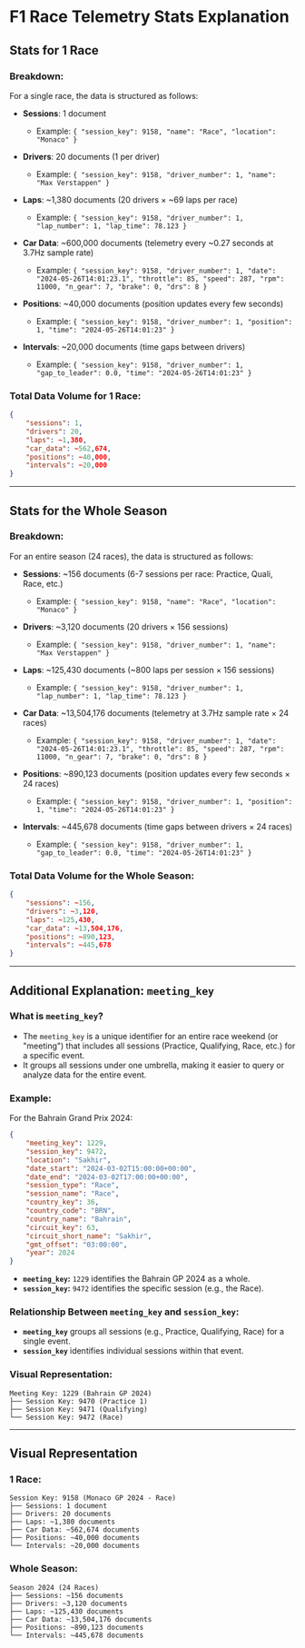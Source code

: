 # F1 Race Telemetry Stats Explanation

## Stats for 1 Race

### Breakdown:
For a single race, the data is structured as follows:

- **Sessions**: 1 document
  - Example: `{ "session_key": 9158, "name": "Race", "location": "Monaco" }`

- **Drivers**: 20 documents (1 per driver)
  - Example: `{ "session_key": 9158, "driver_number": 1, "name": "Max Verstappen" }`

- **Laps**: ~1,380 documents (20 drivers × ~69 laps per race)
  - Example: `{ "session_key": 9158, "driver_number": 1, "lap_number": 1, "lap_time": 78.123 }`

- **Car Data**: ~600,000 documents (telemetry every ~0.27 seconds at 3.7Hz sample rate)
  - Example: `{ "session_key": 9158, "driver_number": 1, "date": "2024-05-26T14:01:23.1", "throttle": 85, "speed": 287, "rpm": 11000, "n_gear": 7, "brake": 0, "drs": 8 }`

- **Positions**: ~40,000 documents (position updates every few seconds)
  - Example: `{ "session_key": 9158, "driver_number": 1, "position": 1, "time": "2024-05-26T14:01:23" }`

- **Intervals**: ~20,000 documents (time gaps between drivers)
  - Example: `{ "session_key": 9158, "driver_number": 1, "gap_to_leader": 0.0, "time": "2024-05-26T14:01:23" }`

### Total Data Volume for 1 Race:
```json
{
    "sessions": 1,
    "drivers": 20,
    "laps": ~1,380,
    "car_data": ~562,674,
    "positions": ~40,000,
    "intervals": ~20,000
}
```

---

## Stats for the Whole Season

### Breakdown:
For an entire season (24 races), the data is structured as follows:

- **Sessions**: ~156 documents (6-7 sessions per race: Practice, Quali, Race, etc.)
  - Example: `{ "session_key": 9158, "name": "Race", "location": "Monaco" }`

- **Drivers**: ~3,120 documents (20 drivers × 156 sessions)
  - Example: `{ "session_key": 9158, "driver_number": 1, "name": "Max Verstappen" }`

- **Laps**: ~125,430 documents (~800 laps per session × 156 sessions)
  - Example: `{ "session_key": 9158, "driver_number": 1, "lap_number": 1, "lap_time": 78.123 }`

- **Car Data**: ~13,504,176 documents (telemetry at 3.7Hz sample rate × 24 races)
  - Example: `{ "session_key": 9158, "driver_number": 1, "date": "2024-05-26T14:01:23.1", "throttle": 85, "speed": 287, "rpm": 11000, "n_gear": 7, "brake": 0, "drs": 8 }`

- **Positions**: ~890,123 documents (position updates every few seconds × 24 races)
  - Example: `{ "session_key": 9158, "driver_number": 1, "position": 1, "time": "2024-05-26T14:01:23" }`

- **Intervals**: ~445,678 documents (time gaps between drivers × 24 races)
  - Example: `{ "session_key": 9158, "driver_number": 1, "gap_to_leader": 0.0, "time": "2024-05-26T14:01:23" }`

### Total Data Volume for the Whole Season:
```json
{
    "sessions": ~156,
    "drivers": ~3,120,
    "laps": ~125,430,
    "car_data": ~13,504,176,
    "positions": ~890,123,
    "intervals": ~445,678
}
```

---

## Additional Explanation: `meeting_key`

### What is `meeting_key`?
- The `meeting_key` is a unique identifier for an entire race weekend (or "meeting") that includes all sessions (Practice, Qualifying, Race, etc.) for a specific event.
- It groups all sessions under one umbrella, making it easier to query or analyze data for the entire event.

### Example:
For the Bahrain Grand Prix 2024:
```json
{
    "meeting_key": 1229,
    "session_key": 9472,
    "location": "Sakhir",
    "date_start": "2024-03-02T15:00:00+00:00",
    "date_end": "2024-03-02T17:00:00+00:00",
    "session_type": "Race",
    "session_name": "Race",
    "country_key": 36,
    "country_code": "BRN",
    "country_name": "Bahrain",
    "circuit_key": 63,
    "circuit_short_name": "Sakhir",
    "gmt_offset": "03:00:00",
    "year": 2024
}
```
- **`meeting_key`:** `1229` identifies the Bahrain GP 2024 as a whole.
- **`session_key`:** `9472` identifies the specific session (e.g., the Race).

### Relationship Between `meeting_key` and `session_key`:
- **`meeting_key`** groups all sessions (e.g., Practice, Qualifying, Race) for a single event.
- **`session_key`** identifies individual sessions within that event.

### Visual Representation:
```
Meeting Key: 1229 (Bahrain GP 2024)
├── Session Key: 9470 (Practice 1)
├── Session Key: 9471 (Qualifying)
└── Session Key: 9472 (Race)
```

---

## Visual Representation

### 1 Race:
```
Session Key: 9158 (Monaco GP 2024 - Race)
├── Sessions: 1 document
├── Drivers: 20 documents
├── Laps: ~1,380 documents
├── Car Data: ~562,674 documents
├── Positions: ~40,000 documents
└── Intervals: ~20,000 documents
```

### Whole Season:
```
Season 2024 (24 Races)
├── Sessions: ~156 documents
├── Drivers: ~3,120 documents
├── Laps: ~125,430 documents
├── Car Data: ~13,504,176 documents
├── Positions: ~890,123 documents
└── Intervals: ~445,678 documents
```